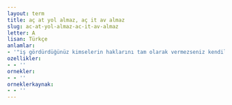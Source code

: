 ```yaml
---
layout: term
title: aç at yol almaz, aç it av almaz
slug: ac-at-yol-almaz-ac-it-av-almaz
letter: A
lisan: Türkçe
anlamlar:
- '"iş gördürdüğünüz kimselerin haklarını tam olarak vermezseniz kendilerinden yararlanamazsınız" anlamında kullanılan bir söz'
ozellikler:
- - ''
ornekler:
- - ''
orneklerkaynak:
- - ''
---
```


